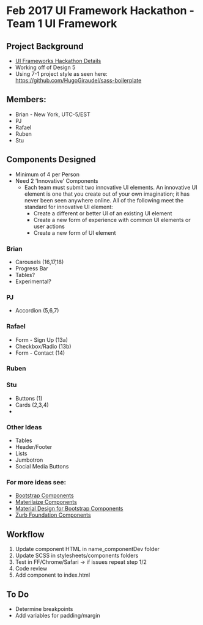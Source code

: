 # Feb 2017 UI Framework Hackathon - Team 1 UI Framework
## Project Background
- [UI Frameworks Hackathon Details](https://qa.moderndeveloper.com/t/ui-frameworks-hackathon-details/2500)
- Working off of Design 5 
- Using 7-1 project style as seen here: 
https://github.com/HugoGiraudel/sass-boilerplate

## Members: 
- Brian - New York, UTC-5/EST
- PJ
- Rafael
- Ruben 
- Stu


## Components Designed 
- Minimum of 4 per Person
- Need 2 'Innovative' Components 
	- Each team must submit two innovative UI elements. An innovative UI element is one that you create out of your own imagination; it has never been seen anywhere online. All of the following meet the standard for innovative UI element:
		- Create a different or better UI of an existing UI element
		- Create a new form of experience with common UI elements or user actions
		- Create a new form of UI element


### Brian
- Carousels (16,17,18)
- Progress Bar 
- Tables?
- Experimental?

### PJ
- Accordion (5,6,7)

### Rafael 
- Form - Sign Up (13a)
- Checkbox/Radio (13b)
- Form - Contact (14)

### Ruben

### Stu
- Buttons (1)
- Cards (2,3,4)
- 

### Other Ideas
- Tables
- Header/Footer
- Lists
- Jumbotron
- Social Media Buttons

### For more ideas see:
- [Bootstrap Components](http://getbootstrap.com/components/)
- [Materilaize Components](http://materializecss.com/badges.html)
- [Material Design for Bootstrap Components](https://mdbootstrap.com/components/buttons/)
- [Zurb Foundation Components](http://foundation.zurb.com/sites/docs/v/5.5.3/components/buttons.html)


## Workflow 
1. Update component HTML in name_componentDev folder
2. Update SCSS in stylesheets/components folders
3. Test in FF/Chrome/Safari -> if issues repeat step 1/2
4. Code review
5. Add component to index.html

## To Do 
- Determine breakpoints
- Add variables for padding/margin

